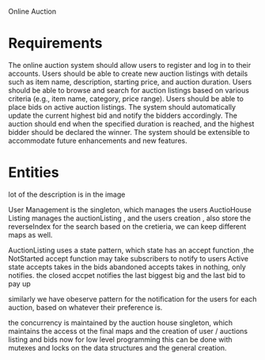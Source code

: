 Online Auction

# Requirements

The online auction system should allow users to register and log in to their accounts.
Users should be able to create new auction listings with details such as item name, description, starting price, and auction duration.
Users should be able to browse and search for auction listings based on various criteria (e.g., item name, category, price range).
Users should be able to place bids on active auction listings.
The system should automatically update the current highest bid and notify the bidders accordingly.
The auction should end when the specified duration is reached, and the highest bidder should be declared the winner.
The system should be extensible to accommodate future enhancements and new features.

# Entities


lot of the description is in the image

User Management is the singleton, which manages the users
AuctioHouse Listing manages the auctionListing , and the users creation , also store the reverseIndex for the search based on the cretieria, we can keep different maps as well.

AuctionListing uses a state pattern, which state has an accept function ,the NotStarted accept function may take subscribers to notify to users
Active state accepts takes in the bids
abandoned accepts takes in nothing, only notifies.
the closed accpet notifies the last biggest big and the last bid to pay up

similarly we have obeserve pattern for the notification for the users for each auction, based on whatever their preference is.


the concurrency is maintained by the auction house singleton, which maintains the access ot the final maps and the creation of user / auctions listing and bids
now for low level programming this can be done with mutexes and locks on the data structures and the general creation.